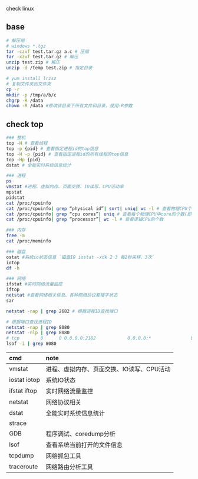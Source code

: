 check linux

## base
```sh
# 解压缩
# windows *.tgz
tar -czvf test.tar.gz a.c # 压缩
tar -xzvf test.tar.gz # 解压
unzip test.zip # 解压
unzip -d /temp test.zip # 指定目录

# yum install lrzsz
# 复制文件夹到文件夹
cp -r 
mkdir -p /tmp/a/b/c
chgrp -R /data
chown -R /data #修改该目录下所有文件和目录，使用-R参数
```
## check top
```sh
### 整机
top -H # 查看线程
top -p {pid} # 查看指定进程id的top信息
top -H -p {pid} # 查看指定进程id的所有线程的top信息
top -Hp {pid}
dstat # 全能实时系统信息统计

### 进程
ps
vmstat #进程、虚拟内存、页面交换、IO读写、CPU活动率
mpstat
pidstat
cat /proc/cpuinfo
cat /proc/cpuinfo| grep “physical id”| sort| uniq| wc -l # 查看物理CPU个数
cat /proc/cpuinfo| grep “cpu cores”| uniq # 查看每个物理CPU中core的个数(即核数)
cat /proc/cpuinfo| grep “processor”| wc -l # 查看逻辑CPU的个数

### 内存
free -m
cat /proc/meminfo

### 磁盘
ostat #系统io状态信息 `磁盘IO iostat -xdk 2 3 每2秒采样，3次`
iotop
df -h

### 网络
ifstat #实时网络流量监控
iftop 
netstat #查看网络相关信息、各种网络协议套接字状态
sar

netstat -nap | grep 2682 # 根据进程ID查找端口

# 根据端口查找进程ID
netstat -nap | grep 8080 
netstat -nlp | grep 8080 
# tcp        0      0 0.0.0.0:2182            0.0.0.0:*               LISTEN      707790/java
lsof -i | grep 8080
```


| cmd          | note                                      |
| :----------- | :---------------------------------------- |
| vmstat       | 进程、虚拟内存、页面交换、IO读写、CPU活动 |
| iostat iotop | 系统IO状态                                |
| ifstat iftop | 实时网络流量监控                          |
| netstat      | 网络协议相关                              |
| dstat        | 全能实时系统信息统计                      |
| strace       |                                           |
| GDB          | 程序调试、coredump分析                    |
| lsof         | 查看系统当前打开的文件信息                |
| tcpdump      | 网络抓包工具                              |
| traceroute   | 网络路由分析工具                          |